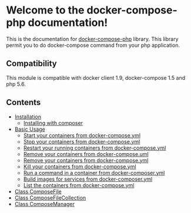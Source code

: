 # Welcome to the docker-compose-php documentation!

This is the documentation for [docker-compose-php](https://github.com/omauger/docker-compose-php) library.
This library permit you to do docker-compose command from your php application.

## Compatibility

This module is compatible with docker client 1.9, docker-compose 1.5 and php 5.6.

## Contents

* [Installation](/installation)
    * [Installing with composer](/installation#installing-with-composer)
* [Basic Usage](/basic)
    * [Start your containers from docker-compose.yml](/basic#start)
    * [Stop your containers from docker-compose.yml](/basic#stop)
    * [Restart your running containers from docker-compose.yml](/basic#restart)
    * [Remove your containers from docker-compose.uml](/basic#remove)
    * [Remove your containers from docker-compose.yml](/basic#remove)
    * [Kill your containers from docker-compose.yml](/basic#kill)
    * [Run a command in a container from docker-composer.yml](/basic#run)
    * [Build images for services from docker-composer.yml](/basic#build)
    * [List the containers from docker-compose.yml](/basic#List_containers)
* [Class ComposeFile](/composefile)
* [Class ComposeFileCollection](/composefilecollection)
* [Class ComposeManager](/composemanager)

